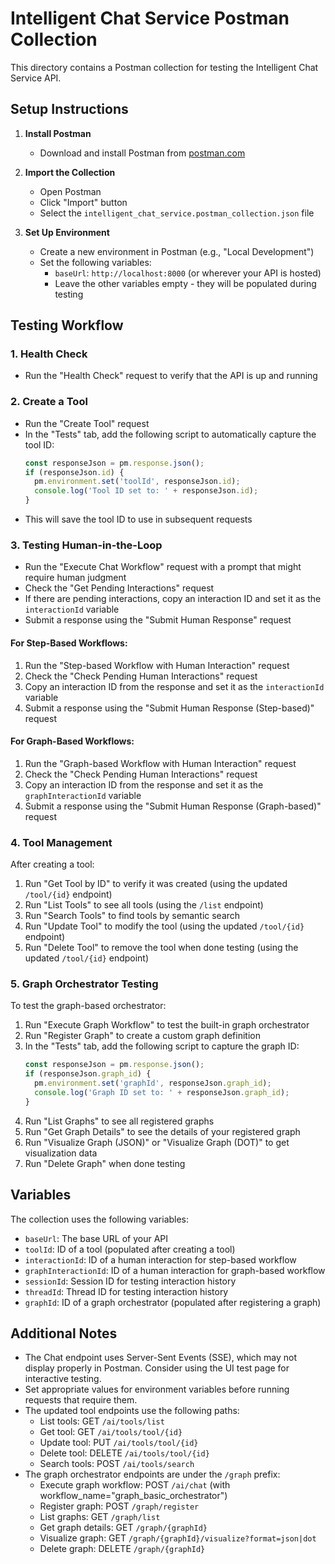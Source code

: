 # Intelligent Chat Service Postman Collection

This directory contains a Postman collection for testing the Intelligent Chat Service API.

## Setup Instructions

1. **Install Postman**

   - Download and install Postman from [postman.com](https://www.postman.com/downloads/)

2. **Import the Collection**

   - Open Postman
   - Click "Import" button
   - Select the `intelligent_chat_service.postman_collection.json` file

3. **Set Up Environment**
   - Create a new environment in Postman (e.g., "Local Development")
   - Set the following variables:
     - `baseUrl`: `http://localhost:8000` (or wherever your API is hosted)
     - Leave the other variables empty - they will be populated during testing

## Testing Workflow

### 1. Health Check

- Run the "Health Check" request to verify that the API is up and running

### 2. Create a Tool

- Run the "Create Tool" request
- In the "Tests" tab, add the following script to automatically capture the tool ID:
  ```javascript
  const responseJson = pm.response.json();
  if (responseJson.id) {
    pm.environment.set('toolId', responseJson.id);
    console.log('Tool ID set to: ' + responseJson.id);
  }
  ```
- This will save the tool ID to use in subsequent requests

### 3. Testing Human-in-the-Loop

- Run the "Execute Chat Workflow" request with a prompt that might require human judgment
- Check the "Get Pending Interactions" request
- If there are pending interactions, copy an interaction ID and set it as the `interactionId` variable
- Submit a response using the "Submit Human Response" request

#### For Step-Based Workflows:

1. Run the "Step-based Workflow with Human Interaction" request
2. Check the "Check Pending Human Interactions" request
3. Copy an interaction ID from the response and set it as the `interactionId` variable
4. Submit a response using the "Submit Human Response (Step-based)" request

#### For Graph-Based Workflows:

1. Run the "Graph-based Workflow with Human Interaction" request
2. Check the "Check Pending Human Interactions" request
3. Copy an interaction ID from the response and set it as the `graphInteractionId` variable
4. Submit a response using the "Submit Human Response (Graph-based)" request

### 4. Tool Management

After creating a tool:

1. Run "Get Tool by ID" to verify it was created (using the updated `/tool/{id}` endpoint)
2. Run "List Tools" to see all tools (using the `/list` endpoint)
3. Run "Search Tools" to find tools by semantic search
4. Run "Update Tool" to modify the tool (using the updated `/tool/{id}` endpoint)
5. Run "Delete Tool" to remove the tool when done testing (using the updated `/tool/{id}` endpoint)

### 5. Graph Orchestrator Testing

To test the graph-based orchestrator:

1. Run "Execute Graph Workflow" to test the built-in graph orchestrator
2. Run "Register Graph" to create a custom graph definition
3. In the "Tests" tab, add the following script to capture the graph ID:
   ```javascript
   const responseJson = pm.response.json();
   if (responseJson.graph_id) {
     pm.environment.set('graphId', responseJson.graph_id);
     console.log('Graph ID set to: ' + responseJson.graph_id);
   }
   ```
4. Run "List Graphs" to see all registered graphs
5. Run "Get Graph Details" to see the details of your registered graph
6. Run "Visualize Graph (JSON)" or "Visualize Graph (DOT)" to get visualization data
7. Run "Delete Graph" when done testing

## Variables

The collection uses the following variables:

- `baseUrl`: The base URL of your API
- `toolId`: ID of a tool (populated after creating a tool)
- `interactionId`: ID of a human interaction for step-based workflow
- `graphInteractionId`: ID of a human interaction for graph-based workflow
- `sessionId`: Session ID for testing interaction history
- `threadId`: Thread ID for testing interaction history
- `graphId`: ID of a graph orchestrator (populated after registering a graph)

## Additional Notes

- The Chat endpoint uses Server-Sent Events (SSE), which may not display properly in Postman. Consider using the UI test page for interactive testing.
- Set appropriate values for environment variables before running requests that require them.
- The updated tool endpoints use the following paths:
  - List tools: GET `/ai/tools/list`
  - Get tool: GET `/ai/tools/tool/{id}`
  - Update tool: PUT `/ai/tools/tool/{id}`
  - Delete tool: DELETE `/ai/tools/tool/{id}`
  - Search tools: POST `/ai/tools/search`
- The graph orchestrator endpoints are under the `/graph` prefix:
  - Execute graph workflow: POST `/ai/chat` (with workflow_name="graph_basic_orchestrator")
  - Register graph: POST `/graph/register`
  - List graphs: GET `/graph/list`
  - Get graph details: GET `/graph/{graphId}`
  - Visualize graph: GET `/graph/{graphId}/visualize?format=json|dot`
  - Delete graph: DELETE `/graph/{graphId}`
